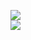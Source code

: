 [![](https://img.shields.io/badge/Made%20With-Github%20Spray-lightgrey.svg?style=for-the-badge&logo=github)](https://github.com/Annihil/github-spray#388)  
[![](https://i.imgur.com/2DrTn0Z.gif)](https://github.com/Annihil/github-spray)